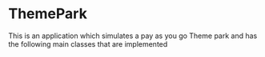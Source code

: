 # ThemePark
This is an application which simulates a pay as you go Theme park and has the following main classes that are implemented
